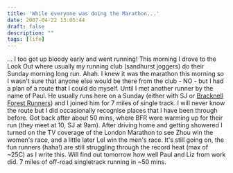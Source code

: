 ```yaml
---
title: 'While everyone was doing the Marathon...'
date: 2007-04-22 13:05:44
draft: false
description: ""
tags: [life]
---
```


... I too got up bloody early and went running! This morning I drove to the Look Out where usually my running club (sandhurst joggers) do their Sunday morning long run. Ahah. I knew it was the marathon this morning so I wasn't sure that anyone else would be there from the club - NO - but I had a plan of a route that I could do myself. Until I met another runner by the name of Paul. He usually runs here on a Sunday (either with SJ or [Bracknell Forest Runners](http://www.bracknell-forest-runners.org.uk/index.php)) and I joined him for 7 miles of single track. I will never know the route but I did occasionally recognise places that I have been through before. Got back after about 50 mins, where BFR were warming up for their run (they meet at 10, SJ at 9am). After driving home and getting showered I turned on the TV coverage of the London Marathon to see Zhou win the women's race, and a little later Lel win the men's race. It's still going on, the fun runners (haha!) are still struggling through the record heat (max of ~25C) as I write this. Will find out tomorrow how well Paul and Liz from work did. 7 miles of off-road singletrack running in ~50 mins.